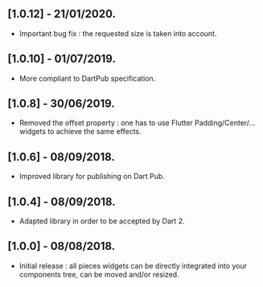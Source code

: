 ## [1.0.12] - 21/01/2020.

* Important bug fix : the requested size is taken into account.

## [1.0.10] - 01/07/2019.

* More compliant to DartPub specification.

## [1.0.8] - 30/06/2019.

* Removed the offset property : one has to use Flutter Padding/Center/... widgets to achieve the same effects.

## [1.0.6] - 08/09/2018.

* Improved library for publishing on Dart Pub.

## [1.0.4] - 08/09/2018.

* Adapted library in order to be accepted by Dart 2.

## [1.0.0] - 08/08/2018.

* Initial release : all pieces widgets can be directly integrated into your components tree, can be
moved and/or resized.
